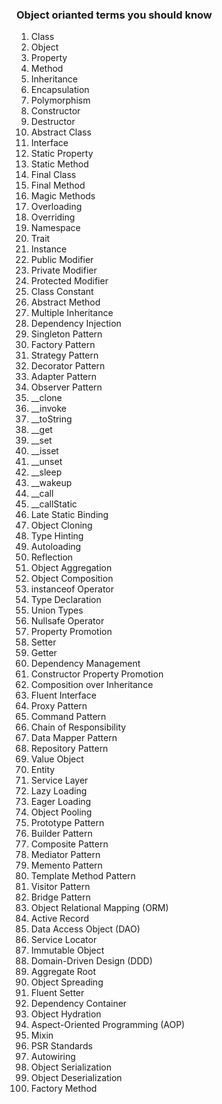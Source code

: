 ### Object orianted terms you should know 
1. Class
2. Object
3. Property
4. Method
5. Inheritance
6. Encapsulation
7. Polymorphism
8. Constructor
9. Destructor
10. Abstract Class
11. Interface
12. Static Property
13. Static Method
14. Final Class
15. Final Method
16. Magic Methods
17. Overloading
18. Overriding
19. Namespace
20. Trait
21. Instance
22. Public Modifier
23. Private Modifier
24. Protected Modifier
25. Class Constant
26. Abstract Method
27. Multiple Inheritance
28. Dependency Injection
29. Singleton Pattern
30. Factory Pattern
31. Strategy Pattern
32. Decorator Pattern
33. Adapter Pattern
34. Observer Pattern
35. __clone
36. __invoke
37. __toString
38. __get
39. __set
40. __isset
41. __unset
42. __sleep
43. __wakeup
44. __call
45. __callStatic
46. Late Static Binding
47. Object Cloning
48. Type Hinting
49. Autoloading
50. Reflection
51. Object Aggregation
52. Object Composition
53. instanceof Operator
54. Type Declaration
55. Union Types
56. Nullsafe Operator
57. Property Promotion
58. Setter
59. Getter
60. Dependency Management
61. Constructor Property Promotion
62. Composition over Inheritance
63. Fluent Interface
64. Proxy Pattern
65. Command Pattern
66. Chain of Responsibility
67. Data Mapper Pattern
68. Repository Pattern
69. Value Object
70. Entity
71. Service Layer
72. Lazy Loading
73. Eager Loading
74. Object Pooling
75. Prototype Pattern
76. Builder Pattern
77. Composite Pattern
78. Mediator Pattern
79. Memento Pattern
80. Template Method Pattern
81. Visitor Pattern
82. Bridge Pattern
83. Object Relational Mapping (ORM)
84. Active Record
85. Data Access Object (DAO)
86. Service Locator
87. Immutable Object
88. Domain-Driven Design (DDD)
89. Aggregate Root
90. Object Spreading
91. Fluent Setter
92. Dependency Container
93. Object Hydration
94. Aspect-Oriented Programming (AOP)
95. Mixin
96. PSR Standards
97. Autowiring
98. Object Serialization
99. Object Deserialization
100. Factory Method
